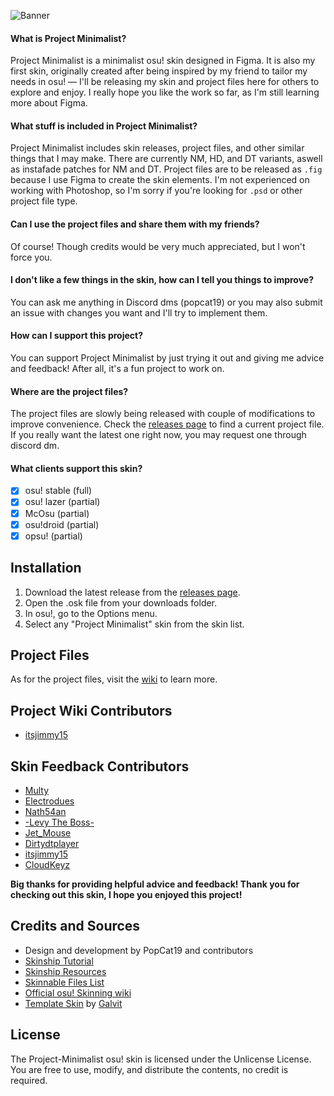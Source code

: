 ![Banner](https://i.imgur.com/a/3EXNIIv.png)

#### What is Project Minimalist?
Project Minimalist is a minimalist osu! skin designed in Figma. It is also my first skin, originally created after being inspired by my friend to tailor my needs in osu! ― I'll be releasing my skin and project files here for others to explore and enjoy. I really hope you like the work so far, as I'm still learning more about Figma.

#### What stuff is included in Project Minimalist?
Project Minimalist includes skin releases, project files, and other similar things that I may make. There are currently NM, HD, and DT variants, aswell as instafade patches for NM and DT. Project files are to be released as `.fig` because I use Figma to create the skin elements. I'm not experienced on working with Photoshop, so I'm sorry if you're looking for `.psd` or other project file type.

#### Can I use the project files and share them with my friends?
Of course! Though credits would be very much appreciated, but I won't force you.

#### I don't like a few things in the skin, how can I tell you things to improve?
You can ask me anything in Discord dms (popcat19) or you may also submit an issue with changes you want and I'll try to implement them.

#### How can I support this project?
You can support Project Minimalist by just trying it out and giving me advice and feedback! After all, it's a fun project to work on.

#### Where are the project files?
The project files are slowly being released with couple of modifications to improve convenience. Check the [releases page](https://github.com/PopCat19/Project-Minimalist/releases) to find a current project file. If you really want the latest one right now, you may request one through discord dm.

#### What clients support this skin?
- [x] osu! stable (full)
- [x] osu! lazer (partial)
- [x] McOsu (partial)
- [x] osu!droid (partial)
- [x] opsu! (partial)

## Installation
1. Download the latest release from the [releases page](https://github.com/PopCat19/Project-Minimalist/releases).
2. Open the .osk file from your downloads folder.
4. In osu!, go to the Options menu.
5. Select any "Project Minimalist" skin from the skin list.

## Project Files
As for the project files, visit the [wiki](https://github.com/PopCat19/Project-Minimalist/wiki) to learn more.

## Project Wiki Contributors
- [itsjimmy15](https://osu.ppy.sh/users/22761238)

## Skin Feedback Contributors
- [Multy](https://osu.ppy.sh/users/10065690)
- [Electrodues](https://osu.ppy.sh/users/25363551)
- [Nath54an](https://osu.ppy.sh/users/17786948)
- [-Levy The Boss-](https://osu.ppy.sh/users/3098854)
- [Jet_Mouse](https://osu.ppy.sh/users/25831266)
- [Dirtydtplayer](https://osu.ppy.sh/users/16719285)
- [itsjimmy15](https://osu.ppy.sh/users/22761238)
- [CloudKeyz](https://osu.ppy.sh/users/15194624)

**Big thanks for providing helpful advice and feedback! Thank you for checking out this skin, I hope you enjoyed this project!**

## Credits and Sources
- Design and development by PopCat19 and contributors
- [Skinship Tutorial](https://skinship.xyz/tutorial/introduction)
- [Skinship Resources](https://skinship.xyz/resources/)
- [Skinnable Files List](https://osu.ppy.sh/community/forums/topics/186787?n=1)
- [Official osu! Skinning wiki](https://osu.ppy.sh/wiki/en/Skinning/osu%21)
- [Template Skin](https://osu.ppy.sh/community/forums/topics/923143?n=1) by [Galvit](https://osu.ppy.sh/users/7629682)

## License
The Project-Minimalist osu! skin is licensed under the Unlicense License. You are free to use, modify, and distribute the contents, no credit is required.
